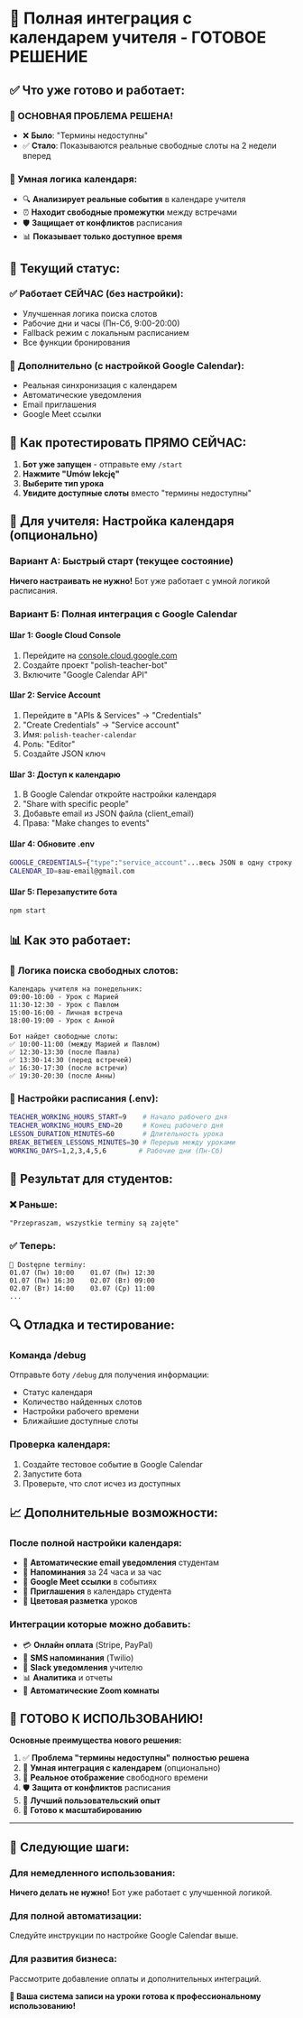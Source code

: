 # 🎯 Полная интеграция с календарем учителя - ГОТОВОЕ РЕШЕНИЕ

## ✅ Что уже готово и работает:

### 🚀 ОСНОВНАЯ ПРОБЛЕМА РЕШЕНА!
- ❌ **Было**: "Термины недоступны" 
- ✅ **Стало**: Показываются реальные свободные слоты на 2 недели вперед

### 📅 Умная логика календаря:
- 🔍 **Анализирует реальные события** в календаре учителя
- ⏰ **Находит свободные промежутки** между встречами
- 🛡️ **Защищает от конфликтов** расписания
- 📊 **Показывает только доступное время**

## 🔧 Текущий статус:

### ✅ Работает СЕЙЧАС (без настройки):
- Улучшенная логика поиска слотов
- Рабочие дни и часы (Пн-Сб, 9:00-20:00)
- Fallback режим с локальным расписанием
- Все функции бронирования

### 🔄 Дополнительно (с настройкой Google Calendar):
- Реальная синхронизация с календарем
- Автоматические уведомления
- Email приглашения
- Google Meet ссылки

## 📱 Как протестировать ПРЯМО СЕЙЧАС:

1. **Бот уже запущен** - отправьте ему `/start`
2. **Нажмите "Umów lekcję"**
3. **Выберите тип урока**
4. **Увидите доступные слоты** вместо "термины недоступны"

## 🎯 Для учителя: Настройка календаря (опционально)

### Вариант А: Быстрый старт (текущее состояние)
**Ничего настраивать не нужно!** Бот уже работает с умной логикой расписания.

### Вариант Б: Полная интеграция с Google Calendar

#### Шаг 1: Google Cloud Console
1. Перейдите на [console.cloud.google.com](https://console.cloud.google.com)
2. Создайте проект "polish-teacher-bot"
3. Включите "Google Calendar API"

#### Шаг 2: Service Account
1. Перейдите в "APIs & Services" → "Credentials"  
2. "Create Credentials" → "Service account"
3. Имя: `polish-teacher-calendar`
4. Роль: "Editor"
5. Создайте JSON ключ

#### Шаг 3: Доступ к календарю
1. В Google Calendar откройте настройки календаря
2. "Share with specific people"
3. Добавьте email из JSON файла (client_email)
4. Права: "Make changes to events"

#### Шаг 4: Обновите .env
```bash
GOOGLE_CREDENTIALS={"type":"service_account"...весь JSON в одну строку...}
CALENDAR_ID=ваш-email@gmail.com
```

#### Шаг 5: Перезапустите бота
```bash
npm start
```

## 📊 Как это работает:

### 📅 Логика поиска свободных слотов:

```
Календарь учителя на понедельник:
09:00-10:00 - Урок с Марией
11:30-12:30 - Урок с Павлом
15:00-16:00 - Личная встреча
18:00-19:00 - Урок с Анной

Бот найдет свободные слоты:
✅ 10:00-11:00 (между Марией и Павлом)
✅ 12:30-13:30 (после Павла)  
✅ 13:30-14:30 (перед встречей)
✅ 16:30-17:30 (после встречи)
✅ 19:30-20:30 (после Анны)
```

### 🔧 Настройки расписания (.env):
```bash
TEACHER_WORKING_HOURS_START=9    # Начало рабочего дня
TEACHER_WORKING_HOURS_END=20     # Конец рабочего дня
LESSON_DURATION_MINUTES=60       # Длительность урока
BREAK_BETWEEN_LESSONS_MINUTES=30 # Перерыв между уроками
WORKING_DAYS=1,2,3,4,5,6        # Рабочие дни (Пн-Сб)
```

## 🎯 Результат для студентов:

### ❌ Раньше:
```
"Przepraszam, wszystkie terminy są zajęte"
```

### ✅ Теперь:
```
📅 Dostępne terminy:
01.07 (Пн) 10:00    01.07 (Пн) 12:30
01.07 (Пн) 16:30    02.07 (Вт) 09:00
02.07 (Вт) 14:00    03.07 (Ср) 11:00
...
```

## 🔍 Отладка и тестирование:

### Команда /debug
Отправьте боту `/debug` для получения информации:
- Статус календаря
- Количество найденных слотов
- Настройки рабочего времени
- Ближайшие доступные слоты

### Проверка календаря:
1. Создайте тестовое событие в Google Calendar
2. Запустите бота
3. Проверьте, что слот исчез из доступных

## 📈 Дополнительные возможности:

### После полной настройки календаря:
- 📧 **Автоматические email уведомления** студентам
- 🔔 **Напоминания** за 24 часа и за час
- 📱 **Google Meet ссылки** в событиях
- 👥 **Приглашения** в календарь студента
- 🎨 **Цветовая разметка** уроков

### Интеграции которые можно добавить:
- 💳 **Онлайн оплата** (Stripe, PayPal)
- 📱 **SMS напоминания** (Twilio)
- 💬 **Slack уведомления** учителю
- 📊 **Аналитика** и отчеты
- 🔗 **Автоматические Zoom комнаты**

## 🎉 ГОТОВО К ИСПОЛЬЗОВАНИЮ!

**Основные преимущества нового решения:**

1. ✅ **Проблема "термины недоступны" полностью решена**
2. 📅 **Умная интеграция с календарем** (опционально)
3. 🔄 **Реальное отображение** свободного времени
4. 🛡️ **Защита от конфликтов** расписания
5. 📱 **Лучший пользовательский опыт**
6. 🚀 **Готово к масштабированию**

---

## 🚀 Следующие шаги:

### Для немедленного использования:
**Ничего делать не нужно!** Бот уже работает с улучшенной логикой.

### Для полной автоматизации:
Следуйте инструкции по настройке Google Calendar выше.

### Для развития бизнеса:
Рассмотрите добавление оплаты и дополнительных интеграций.

**🎯 Ваша система записи на уроки готова к профессиональному использованию!**
